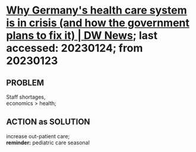 # [Why Germany's health care system is in crisis (and how the government plans to fix it) | DW News](https://www.youtube.com/watch?v=075AAaehmN8); last accessed: 20230124; from 20230123

## PROBLEM

Staff shortages,<br/> 
economics > health; 

## ACTION as SOLUTION

increase out-patient care;<br/>
<b>reminder:</b> pediatric care seasonal
